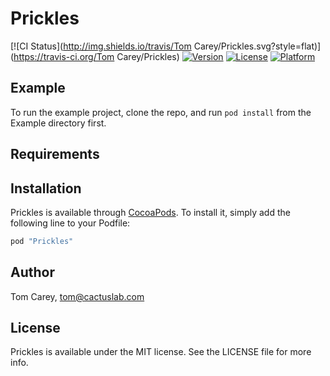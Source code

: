 # Prickles

[![CI Status](http://img.shields.io/travis/Tom Carey/Prickles.svg?style=flat)](https://travis-ci.org/Tom Carey/Prickles)
[![Version](https://img.shields.io/cocoapods/v/Prickles.svg?style=flat)](http://cocoapods.org/pods/Prickles)
[![License](https://img.shields.io/cocoapods/l/Prickles.svg?style=flat)](http://cocoapods.org/pods/Prickles)
[![Platform](https://img.shields.io/cocoapods/p/Prickles.svg?style=flat)](http://cocoapods.org/pods/Prickles)

## Example

To run the example project, clone the repo, and run `pod install` from the Example directory first.

## Requirements

## Installation

Prickles is available through [CocoaPods](http://cocoapods.org). To install
it, simply add the following line to your Podfile:

```ruby
pod "Prickles"
```

## Author

Tom Carey, tom@cactuslab.com

## License

Prickles is available under the MIT license. See the LICENSE file for more info.
